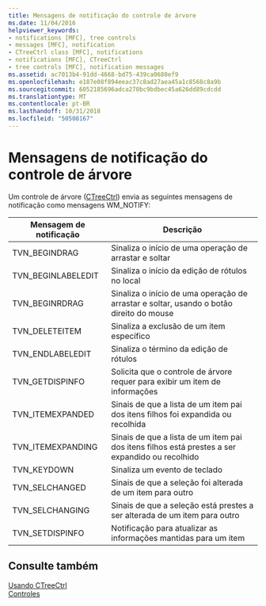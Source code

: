 ```yaml
---
title: Mensagens de notificação do controle de árvore
ms.date: 11/04/2016
helpviewer_keywords:
- notifications [MFC], tree controls
- messages [MFC], notification
- CTreeCtrl class [MFC], notifications
- notifications [MFC], CTreeCtrl
- tree controls [MFC], notification messages
ms.assetid: ac7013b4-91dd-4668-bd75-439ca0680ef9
ms.openlocfilehash: e187e08f894eeac37c8ad27aea45a1c8568c8a9b
ms.sourcegitcommit: 6052185696adca270bc9bdbec45a626dd89cdcdd
ms.translationtype: MT
ms.contentlocale: pt-BR
ms.lasthandoff: 10/31/2018
ms.locfileid: "50508167"
---
```

# <a name="tree-control-notification-messages"></a>Mensagens de notificação do controle de árvore

Um controle de árvore ([CTreeCtrl](../mfc/reference/ctreectrl-class.md)) envia as seguintes mensagens de notificação como mensagens WM_NOTIFY:

|Mensagem de notificação|Descrição|
|--------------------------|-----------------|
|TVN_BEGINDRAG|Sinaliza o início de uma operação de arrastar e soltar|
|TVN_BEGINLABELEDIT|Sinaliza o início da edição de rótulos no local|
|TVN_BEGINRDRAG|Sinaliza o início de uma operação de arrastar e soltar, usando o botão direito do mouse|
|TVN_DELETEITEM|Sinaliza a exclusão de um item específico|
|TVN_ENDLABELEDIT|Sinaliza o término da edição de rótulos|
|TVN_GETDISPINFO|Solicita que o controle de árvore requer para exibir um item de informações|
|TVN_ITEMEXPANDED|Sinais de que a lista de um item pai dos itens filhos foi expandida ou recolhida|
|TVN_ITEMEXPANDING|Sinais de que a lista de um item pai dos itens filhos está prestes a ser expandido ou recolhido|
|TVN_KEYDOWN|Sinaliza um evento de teclado|
|TVN_SELCHANGED|Sinais de que a seleção foi alterada de um item para outro|
|TVN_SELCHANGING|Sinais de que a seleção está prestes a ser alterada de um item para outro|
|TVN_SETDISPINFO|Notificação para atualizar as informações mantidas para um item|

## <a name="see-also"></a>Consulte também

[Usando CTreeCtrl](../mfc/using-ctreectrl.md)<br/>
[Controles](../mfc/controls-mfc.md)

